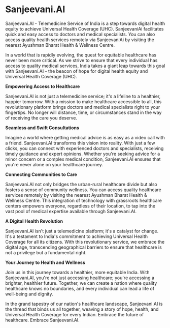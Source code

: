 # Sanjeevani.AI

Sanjeevani.AI - Telemedicine Service of India is a step towards digital health equity to achieve Universal Health Coverage (UHC). SanjeevaniAi facilitates quick and easy access to doctors and medical specialists. You can also access quality health services remotely via SanjeevaniAi by visiting the nearest Ayushman Bharat Health & Wellness Centre.


In a world that is rapidly evolving, the quest for equitable healthcare has never been more critical. As we strive to ensure that every individual has access to quality medical services, India takes a giant leap towards this goal with Sanjeevani.AI - the beacon of hope for digital health equity and Universal Health Coverage (UHC).

**Empowering Access to Healthcare**

Sanjeevani.AI is not just a telemedicine service; it's a lifeline to a healthier, happier tomorrow. With a mission to make healthcare accessible to all, this revolutionary platform brings doctors and medical specialists right to your fingertips. No longer will distance, time, or circumstances stand in the way of receiving the care you deserve.

**Seamless and Swift Consultations**

Imagine a world where getting medical advice is as easy as a video call with a friend. Sanjeevani.AI transforms this vision into reality. With just a few clicks, you can connect with experienced doctors and specialists, receiving timely guidance and expert opinions. Whether you're seeking advice for a minor concern or a complex medical condition, Sanjeevani.AI ensures that you're never alone on your healthcare journey.

**Connecting Communities to Care**

Sanjeevani.AI not only bridges the urban-rural healthcare divide but also fosters a sense of community wellness. You can access quality healthcare services remotely by visiting the nearest Ayushman Bharat Health & Wellness Centre. This integration of technology with grassroots healthcare centers empowers everyone, regardless of their location, to tap into the vast pool of medical expertise available through Sanjeevani.AI.

**A Digital Health Revolution**

Sanjeevani.AI isn't just a telemedicine platform; it's a catalyst for change. It's a testament to India's commitment to achieving Universal Health Coverage for all its citizens. With this revolutionary service, we embrace the digital age, transcending geographical barriers to ensure that healthcare is not a privilege but a fundamental right.

**Your Journey to Health and Wellness**

Join us in this journey towards a healthier, more equitable India. With Sanjeevani.AI, you're not just accessing healthcare; you're accessing a brighter, healthier future. Together, we can create a nation where quality healthcare knows no boundaries, and every individual can lead a life of well-being and dignity.

In the grand tapestry of our nation's healthcare landscape, Sanjeevani.AI is the thread that binds us all together, weaving a story of hope, health, and Universal Health Coverage for every Indian. Embrace the future of healthcare. Embrace Sanjeevani.AI.
